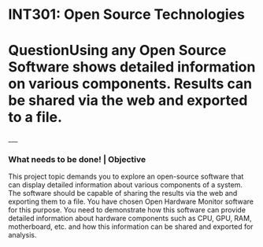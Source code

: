 # INT301: Open Source Technologies
<h1><b>Question</b>Using any Open Source Software shows detailed information on various components. Results can be shared via the web and exported to a file.</h1>
___
<h3>What needs to be done! | Objective </h3>
<p>This project topic demands you to explore an open-source software that can display detailed information about various components of a system. The software should be capable of sharing the results via the web and exporting them to a file. You have chosen Open Hardware Monitor software for this purpose. You need to demonstrate how this software can provide detailed information about hardware components such as CPU, GPU, RAM, motherboard, etc. and how this information can be shared and exported for analysis.</p>
